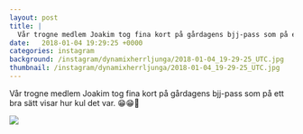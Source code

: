 ```yaml
---
layout: post
title: |
  Vår trogne medlem Joakim tog fina kort på gårdagens bjj-pass som på ett bra sätt visar hur kul det var
date:   2018-01-04 19:29:25 +0000
categories: instagram
background: /instagram/dynamixherrljunga/2018-01-04_19-29-25_UTC.jpg
thumbnail: /instagram/dynamixherrljunga/2018-01-04_19-29-25_UTC.jpg
---
```

Vår trogne medlem Joakim tog fina kort på gårdagens bjj-pass som på ett bra sätt visar hur kul det var. 😁😁🤙



<img src='/www-dynamix-herrljunga/instagram/dynamixherrljunga/2018-01-04_19-29-25_UTC.jpg' class='img-fluid' />
